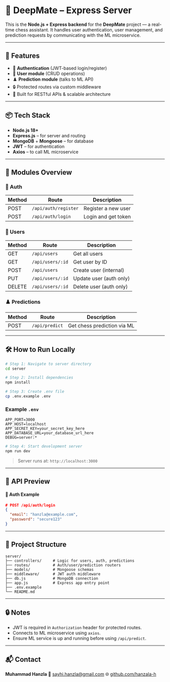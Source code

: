 # 🧩 DeepMate – Express Server

This is the **Node.js + Express backend** for the **DeepMate** project — a real-time chess assistant. It handles user authentication, user management, and prediction requests by communicating with the ML microservice.

---

## 🚀 Features

- 🔐 **Authentication** (JWT-based login/register)
- 👤 **User module** (CRUD operations)
- ♟️ **Prediction module** (talks to ML API)
- 🔒 Protected routes via custom middleware
- 🧪 Built for RESTful APIs & scalable architecture

---

## 📦 Tech Stack

- **Node.js 18+**
- **Express.js** – for server and routing
- **MongoDB** + **Mongoose** – for database
- **JWT** – for authentication
- **Axios** – to call ML microservice

---

## 🧠 Modules Overview

### 🔐 Auth

| Method | Route                | Description         |
| ------ | -------------------- | ------------------- |
| POST   | `/api/auth/register` | Register a new user |
| POST   | `/api/auth/login`    | Login and get token |

### 👤 Users

| Method | Route            | Description             |
| ------ | ---------------- | ----------------------- |
| GET    | `/api/users`     | Get all users           |
| GET    | `/api/users/:id` | Get user by ID          |
| POST   | `/api/users`     | Create user (internal)  |
| PUT    | `/api/users/:id` | Update user (auth only) |
| DELETE | `/api/users/:id` | Delete user (auth only) |

### ♟️ Predictions

| Method | Route          | Description                 |
| ------ | -------------- | --------------------------- |
| POST   | `/api/predict` | Get chess prediction via ML |

---

## 🛠️ How to Run Locally

```bash
# Step 1: Navigate to server directory
cd server

# Step 2: Install dependencies
npm install

# Step 3: Create .env file
cp .env.example .env
```

### Example `.env`

```env
APP_PORT=3000
APP_HOST=localhost
APP_SECRET_KEY=your_secret_key_here
APP_DATABASE_URL=your_database_url_here
DEBUG=server:*
```

```bash
# Step 4: Start development server
npm run dev
```

> Server runs at: `http://localhost:3000`

---

## 🧪 API Preview

#### 🔐 Auth Example

```json
# POST /api/auth/login
{
  "email": "hanzla@example.com",
  "password": "secure123"
}
```

---

## 📂 Project Structure

```
server/
├── controllers/     # Logic for users, auth, predictions
├── routes/          # Auth/user/prediction routers
├── models/          # Mongoose schemas
├── middleware/      # JWT auth middleware
├── db.js            # MongoDB connection
├── app.js           # Express app entry point
├── .env.example
└── README.md
```

---

## 🔒 Notes

- JWT is required in `Authorization` header for protected routes.
- Connects to ML microservice using `axios`.
- Ensure ML service is up and running before using `/api/predict`.

---

## 📬 Contact

**Muhammad Hanzla**
📧 [sayhi.hanzla@gmail.com](mailto:sayhi.hanzla@gmail.com)
🌐 [github.com/hanzala-h](https://github.com/hanzala-h)
